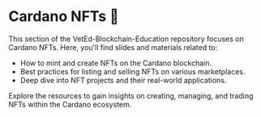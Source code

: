 # Cardano NFTs 💎

This section of the VetEd-Blockchain-Education repository focuses on Cardano NFTs. Here, you'll find slides and materials related to:

- How to mint and create NFTs on the Cardano blockchain.
- Best practices for listing and selling NFTs on various marketplaces.
- Deep dive into NFT projects and their real-world applications.

Explore the resources to gain insights on creating, managing, and trading NFTs within the Cardano ecosystem.
